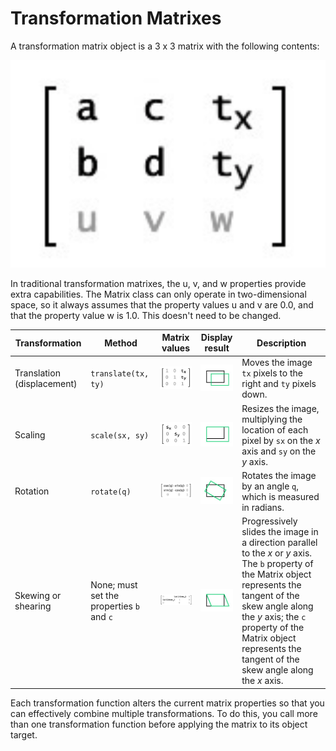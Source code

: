 # Transformation Matrixes

A transformation matrix object is a 3 x 3 matrix with the following contents:

![thing](https://raw.githubusercontent.com/haya3218/math-stuff/master/Screenshot_2021-10-17-11-18-22-46.png)

In traditional transformation matrixes, the u, v, and w properties provide extra capabilities. The Matrix class can only operate in two-dimensional space, so it always assumes that the property values u and v are 0.0, and that the property value w is 1.0. This doesn't need to be changed.

| Transformation | Method | Matrix values | Display result | Description |
| --- | --- | --- | --- | --- |
| Translation (displacement) | `translate(tx, ty)` | ![Matrix notation of translate method parameters](matrix_translate.jpg) | ![Illustration of translate method effects](matrix_translate_image.jpg) | Moves the image `tx` pixels to the right and `ty` pixels down. |
| Scaling | `scale(sx, sy)` | ![Matrix notation of scale method parameters](matrix_scale.jpg) | ![Illustration of scale method effects](matrix_scale_image.jpg) | Resizes the image, multiplying the location of each pixel by `sx` on the _x_ axis and `sy` on the _y_ axis. |
| Rotation | `rotate(q)` | ![Matrix notation of rotate method properties](matrix_rotate.jpg) | ![Illustration of rotate method effects](matrix_rotate_image.jpg) | Rotates the image by an angle `q`, which is measured in radians. |
| Skewing or shearing | None; must set the properties `b` and `c` | ![Matrix notation of skew function properties](matrix_skew.jpg) | ![Illustration of skew function effects](matrix_skew_image.jpg) | Progressively slides the image in a direction parallel to the _x_ or _y_ axis. The `b` property of the Matrix object represents the tangent of the skew angle along the _y_ axis; the `c` property of the Matrix object represents the tangent of the skew angle along the _x_ axis. |

Each transformation function alters the current matrix properties so that you can effectively combine multiple transformations. To do this, you call more than one transformation function before applying the matrix to its object target.
